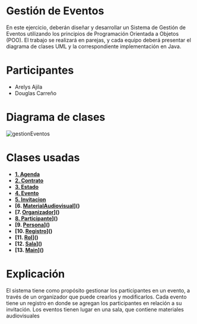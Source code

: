 # Gestión de Eventos
En este ejercicio, deberán diseñar y desarrollar un Sistema de Gestión de Eventos utilizando los principios de Programación Orientada a Objetos (POO). El trabajo se realizará en parejas, y cada equipo deberá presentar el diagrama de clases UML y la correspondiente implementación en Java.

# Participantes
- Arelys Ajila
- Douglas Carreño

# Diagrama de clases
![gestionEventos](https://github.com/user-attachments/assets/671d4970-dd97-4090-ab37-b9faf00cc108)




# Clases usadas
- **[1. Agenda](https://github.com/Dougdree/ACD---Gestion-de-eventos/blob/develop/Gestion%20de%20Eventos/src/Agenda.java)**
- **[2. Contrato](https://github.com/Dougdree/ACD---Gestion-de-eventos/blob/develop/Gestion%20de%20Eventos/src/Contrato.java)**
- **[3. Estado](https://github.com/Dougdree/ACD---Gestion-de-eventos/blob/develop/Gestion%20de%20Eventos/src/Estado.java)**
- **[4. Evento](https://github.com/Dougdree/ACD---Gestion-de-eventos/blob/develop/Gestion%20de%20Eventos/src/Evento.java)**
- **[5. Invitacion](https://github.com/Dougdree/ACD---Gestion-de-eventos/blob/develop/Gestion%20de%20Eventos/src/Invitacion.java)**
- **[6. [MaterialAudiovisual](https://github.com/Dougdree/ACD---Gestion-de-eventos/blob/develop/Gestion%20de%20Eventos/src/MaterialAudiovisual.java)]()**
- **[7. [Organizador](https://github.com/Dougdree/ACD---Gestion-de-eventos/blob/develop/Gestion%20de%20Eventos/src/Organizador.java)]()**
- **[8. Participante](https://github.com/Dougdree/ACD---Gestion-de-eventos/blob/develop/Gestion%20de%20Eventos/src/Participante.java)]()**
- **[9. [Persona](https://github.com/Dougdree/ACD---Gestion-de-eventos/blob/develop/Gestion%20de%20Eventos/src/Persona.java)]()**
- **[10. [Registro](https://github.com/Dougdree/ACD---Gestion-de-eventos/blob/develop/Gestion%20de%20Eventos/src/Registro.java)]()**
- **[11. [Rol](https://github.com/Dougdree/ACD---Gestion-de-eventos/blob/develop/Gestion%20de%20Eventos/src/Rol.java)]()**
- **[12. [Sala](https://github.com/Dougdree/ACD---Gestion-de-eventos/blob/develop/Gestion%20de%20Eventos/src/Sala.java)]()**
- **[13. [Main](https://github.com/Dougdree/ACD---Gestion-de-eventos/blob/develop/Gestion%20de%20Eventos/src/Main.java)]()**




# Explicación
El sistema tiene como propósito gestionar los participantes en un evento, a través de un organizador que puede crearlos y modificarlos. Cada evento tiene un registro en donde se agregan los participantes en relación a su invitación. Los eventos tienen lugar en una sala, que contiene materiales audiovisuales
